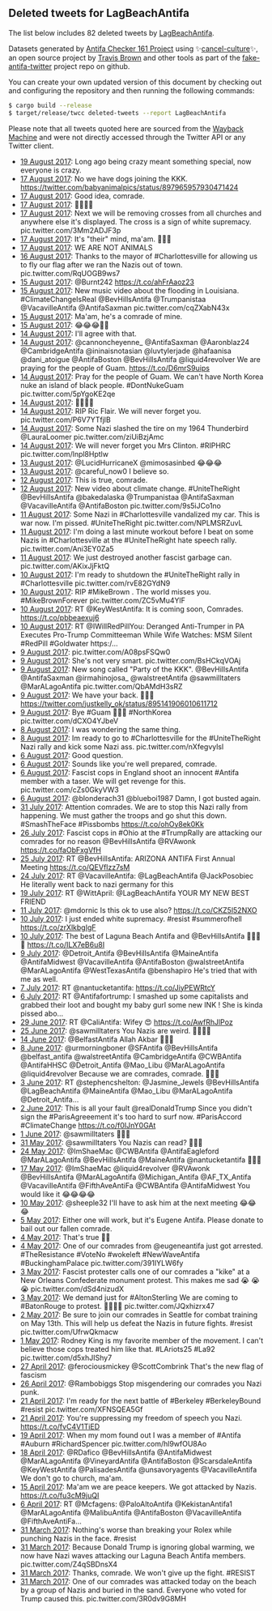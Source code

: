 ## Deleted tweets for LagBeachAntifa

The list below includes 82 deleted tweets by
[LagBeachAntifa](https://twitter.com/LagBeachAntifa).



Datasets generated by [Antifa Checker 161 Project](https://twitter.com/antifacheck161) using ✨[cancel-culture](https://github.com/travisbrown/cancel-culture)✨, an open source project by 
[Travis Brown](https://twitter.com/travisbrown) and other tools as part of the 
[fake-antifa-twitter](https://github.com/antifacheck161/fake-antifa-twitter) project repo on github.

You can create your own updated version of this document by checking out and configuring the
repository and then running the following commands:

```bash
$ cargo build --release
$ target/release/twcc deleted-tweets --report LagBeachAntifa
```

Please note that all tweets quoted here are sourced from the
[Wayback Machine](https://web.archive.org) and were not directly accessed through the Twitter API or
any Twitter client.

* [19 August 2017](https://web.archive.org/web/20170819011020/https://twitter.com/LagBeachAntifa/status/898713711052861440): Long ago being crazy meant something special, now everyone is crazy. <!--898713711052861440-->
* [17 August 2017](https://web.archive.org/web/20170817062103/https://twitter.com/LagBeachAntifa/status/898048646242942976): No we have dogs joining the KKK. https://twitter.com/babyanimalpics/status/897965957930471424 <!--898048646242942976-->
* [17 August 2017](https://web.archive.org/web/20170817062107/https://twitter.com/LagBeachAntifa/status/898038611551047680): Good idea, comrade. <!--898041377820262400-->
* [17 August 2017](https://web.archive.org/web/20170817062107/https://twitter.com/LagBeachAntifa/status/898038611551047680): ✊🏻🌈🦄 <!--898040116941172736-->
* [17 August 2017](https://web.archive.org/web/20170817062107/https://twitter.com/LagBeachAntifa/status/898038611551047680): Next we will be removing crosses from all churches and anywhere else it's displayed. The cross is a sign of white supremacy. pic.twitter.com/3Mm2ADJF3p <!--898038611551047680-->
* [17 August 2017](https://web.archive.org/web/20170817062044/https://twitter.com/LagBeachAntifa/status/897993860428603392): It's "their" mind, ma'am. ✊🏻🌈 <!--897993860428603392-->
* [17 August 2017](https://web.archive.org/web/20170817062100/https://twitter.com/LagBeachAntifa/status/897988369866661888): WE ARE NOT ANIMALS <!--897988369866661888-->
* [16 August 2017](https://web.archive.org/web/20170817062130/https://twitter.com/LagBeachAntifa/status/897728291641196544): Thanks to the mayor of  #Charlottesville  for allowing us to fly our flag after we ran the Nazis out of town. pic.twitter.com/RqUOGB9ws7 <!--897728291641196544-->
* [15 August 2017](https://web.archive.org/web/20170815073401/https://twitter.com/LagBeachAntifa/status/897360716641910784): @Burnt242 https://t.co/ahFrAaoz23 <!--897360716641910784-->
* [15 August 2017](https://web.archive.org/web/20170817062137/https://twitter.com/LagBeachAntifa/status/897358154731634688): New music video about the flooding in Louisiana.  #ClimateChangeIsReal   @BevHillsAntifa   @Trumpanistaa   @VacavilleAntifa   @AntifaSaxman  pic.twitter.com/cqZXabN43x <!--897358154731634688-->
* [15 August 2017](https://web.archive.org/web/20170817062129/https://twitter.com/LagBeachAntifa/status/897191917745614849): Ma'am, he's a comrade of mine. <!--897351139024187392-->
* [15 August 2017](https://web.archive.org/web/20170817062129/https://twitter.com/LagBeachAntifa/status/897191917745614849): 😂😂😂✊🏻 <!--897349681805639680-->
* [14 August 2017](https://web.archive.org/web/20170817062134/https://twitter.com/LagBeachAntifa/status/897229536080707584): I'll agree with that. <!--897230854514032640-->
* [14 August 2017](https://web.archive.org/web/20170814225433/https://twitter.com/LagBeachAntifa/status/897229988570644480): @cannoncheyenne_ @AntifaSaxman @Aaronblaz24 @CambridgeAntifa @ininaisnotasian @luvtylerjade @hafaanisa @dani_atoigue @AntifaBoston @BevHillsAntifa @liquid4revolver We are praying for the people of Guam. https://t.co/D6mrS9uips <!--897229988570644480-->
* [14 August 2017](https://web.archive.org/web/20170817062134/https://twitter.com/LagBeachAntifa/status/897229536080707584): Pray for the people of Guam. We can't have North Korea nuke an island of black people.   #DontNukeGuam  pic.twitter.com/5pYgoKE2qe <!--897229536080707584-->
* [14 August 2017](https://web.archive.org/web/20170817062130/https://twitter.com/LagBeachAntifa/status/897214976795918337): ✊🏻🌈🦄 <!--897216919278768128-->
* [14 August 2017](https://web.archive.org/web/20170817062130/https://twitter.com/LagBeachAntifa/status/897214976795918337): RIP Ric Flair. We will never forget you. pic.twitter.com/P6V7YTfjlB <!--897214976795918337-->
* [14 August 2017](https://web.archive.org/web/20170817062129/https://twitter.com/LagBeachAntifa/status/897191917745614849): Some Nazi slashed the tire on my 1964 Thunderbird  @LauraLoomer  pic.twitter.com/ziUiBzjAmc <!--897191917745614849-->
* [14 August 2017](https://web.archive.org/web/20170817062129/https://twitter.com/LagBeachAntifa/status/896945451928244225): We will never forget you Mrs Clinton.  #RIPHRC  pic.twitter.com/lnpl8Hptlw <!--896945451928244225-->
* [13 August 2017](https://web.archive.org/web/20170813005941/https://twitter.com/LagBeachAntifa/status/896536703690653696): @LucidHurricaneX @mimosasinbed 😂😂😂 <!--896536703690653696-->
* [13 August 2017](https://web.archive.org/web/20170813002708/https://twitter.com/LagBeachAntifa/status/896528512206610432): @careful_now0 I believe so. <!--896528512206610432-->
* [12 August 2017](https://web.archive.org/web/20170817062134/https://twitter.com/LagBeachAntifa/status/896123773308489729): This is true, comrade. <!--896172131393748992-->
* [12 August 2017](https://web.archive.org/web/20170817062133/https://twitter.com/LagBeachAntifa/status/896165256447246336): New video about climate change.  #UniteTheRight   @BevHillsAntifa   @bakedalaska   @Trumpanistaa   @AntifaSaxman   @VacavilleAntifa   @AntifaBoston  pic.twitter.com/9s5iJCo1no <!--896165256447246336-->
* [11 August 2017](https://web.archive.org/web/20170817062134/https://twitter.com/LagBeachAntifa/status/896123773308489729): Some Nazi in  #Charlottesville  vandalized my car. This is war now. I'm pissed.  #UniteTheRight  pic.twitter.com/NPLMSRZuvL <!--896123773308489729-->
* [11 August 2017](https://web.archive.org/web/20170817062137/https://twitter.com/LagBeachAntifa/status/895867728736559104): I'm doing a last minute workout before I beat on some Nazis in  #Charlottesville  at the  #UniteTheRight  hate speech rally. pic.twitter.com/Ani3EY0Za5 <!--895867728736559104-->
* [11 August 2017](https://web.archive.org/web/20170817062132/https://twitter.com/LagBeachAntifa/status/895825262914306048): We just destroyed another fascist garbage can. pic.twitter.com/AKixJjFktQ <!--895825262914306048-->
* [10 August 2017](https://web.archive.org/web/20170817062130/https://twitter.com/LagBeachAntifa/status/895509697846943744): I'm ready to shutdown the  #UniteTheRight  rally in  #Charlottesville  pic.twitter.com/rvE82GYdN9 <!--895509697846943744-->
* [10 August 2017](https://web.archive.org/web/20170817062140/https://twitter.com/LagBeachAntifa/status/895493103301173248): RIP  #MikeBrown . The world misses you.  #MikeBrownForever  pic.twitter.com/ZC5vMu4YlF <!--895493103301173248-->
* [10 August 2017](https://web.archive.org/web/20170810035054/https://twitter.com/LagBeachAntifa/status/895492628166320129): RT @KeyWestAntifa: It is coming soon, Comrades. https://t.co/pbbeaexuj6 <!--895492628166320129-->
* [10 August 2017](https://web.archive.org/web/20170810002902/https://twitter.com/LagBeachAntifa/status/895441826781347840): RT @IWillRedPillYou: Deranged Anti-Trumper in PA Executes Pro-Trump Committeeman While Wife Watches: MSM Silent #RedPill #Goldwater https:/… <!--895441826781347840-->
* [ 9 August 2017](https://web.archive.org/web/20170817062323/https://twitter.com/LagBeachAntifa/status/895143414181892096): pic.twitter.com/A08psFSQw0 <!--895144450149822464-->
* [ 9 August 2017](https://web.archive.org/web/20170817062139/https://twitter.com/LagBeachAntifa/status/895143847348535296): She's not very smart. pic.twitter.com/BsHCkqVOAj <!--895143847348535296-->
* [ 9 August 2017](https://web.archive.org/web/20170817062132/https://twitter.com/LagBeachAntifa/status/895143552757497856): New song called "Party of the KKK".  @BevHillsAntifa   @AntifaSaxman   @irmahinojosa_   @walstreetAntifa   @sawmilltaters   @MarALagoAntifa  pic.twitter.com/QbAMdH3sRZ <!--895143552757497856-->
* [ 9 August 2017](https://web.archive.org/web/20170817062323/https://twitter.com/LagBeachAntifa/status/895143414181892096): We have your back. ✊🏻🌈  https://twitter.com/justkelly_ok/status/895141906010611712 <!--895143414181892096-->
* [ 9 August 2017](https://web.archive.org/web/20170817062137/https://twitter.com/LagBeachAntifa/status/895136299128160256): Bye  #Guam  ✊🏻🌈  #NorthKorea  pic.twitter.com/dCXO4YJbeV <!--895136299128160256-->
* [ 8 August 2017](https://web.archive.org/web/20170817062133/https://twitter.com/LagBeachAntifa/status/894804885744439296): I was wondering the same thing. <!--894806644399292416-->
* [ 8 August 2017](https://web.archive.org/web/20170817062133/https://twitter.com/LagBeachAntifa/status/894804885744439296): Im ready to go to  #Charlottesville  for the  #UniteTheRight  Nazi rally and kick some Nazi ass. pic.twitter.com/nXfegvylsl <!--894804885744439296-->
* [ 6 August 2017](https://web.archive.org/web/20170817062135/https://twitter.com/LagBeachAntifa/status/894328528921141248): Good question. <!--894341368583262209-->
* [ 6 August 2017](https://web.archive.org/web/20170817062135/https://twitter.com/LagBeachAntifa/status/894328528921141248): Sounds like you're well prepared, comrade. <!--894330188179415044-->
* [ 6 August 2017](https://web.archive.org/web/20170817062135/https://twitter.com/LagBeachAntifa/status/894328528921141248): Fascist cops in England shoot an innocent  #Antifa  member with a taser. We will get revenge for this. pic.twitter.com/cZs0GkyVW3 <!--894328528921141248-->
* [ 6 August 2017](https://web.archive.org/web/20170806151913/https://twitter.com/LagBeachAntifa/status/894216297260732416): @blonderach31 @blueboi1987 Damn, I got busted again. <!--894216297260732416-->
* [31 July 2017](https://web.archive.org/web/20170731053446/https://twitter.com/LagBeachAntifa/status/891894888404484096): Attention comrades. We are to stop this Nazi rally from happening. We must gather the troops and go shut this down. #SmashTheFace #Pissbombs https://t.co/ohOy8ek0Kk <!--891894888404484096-->
* [26 July 2017](https://web.archive.org/web/20170726005512/https://twitter.com/LagBeachAntifa/status/890012593833648128): Fascist cops in #Ohio at the #TrumpRally are attacking our comrades for no reason @BevHillsAntifa @RVAwonk https://t.co/faObFxgVfH <!--890012593833648128-->
* [25 July 2017](https://web.archive.org/web/20170725162123/https://twitter.com/LagBeachAntifa/status/889883287639826432): RT @BevHillsAntifa: ARIZONA ANTIFA First Annual Meeting https://t.co/QEVfIzz7sM <!--889883287639826432-->
* [24 July 2017](https://web.archive.org/web/20170724062245/https://twitter.com/LagBeachAntifa/status/889370248775729152): RT @VacavilleAntifa: @LagBeachAntifa @JackPosobiec He literally went back to nazi germany for this <!--889370248775729152-->
* [19 July 2017](https://web.archive.org/web/20170719004854/https://twitter.com/LagBeachAntifa/status/887474293344317440): RT @WittApril: @LagBeachAntifa YOUR MY NEW BEST FRIEND <!--887474293344317440-->
* [11 July 2017](https://web.archive.org/web/20170711081417/https://twitter.com/LagBeachAntifa/status/884687274780221444): @mdornic Is this ok to use also? https://t.co/CKZ5l52NXO <!--884687274780221444-->
* [10 July 2017](https://web.archive.org/web/20170710151855/https://twitter.com/LagBeachAntifa/status/884431749383503873): I just ended white supremacy. #resist #summerofhell https://t.co/zrXlkbgIgF <!--884431749383503873-->
* [10 July 2017](https://web.archive.org/web/20170710030640/https://twitter.com/LagBeachAntifa/status/884247472654008320): The best of Laguna Beach Antifa and @BevHillsAntifa ✊🏻🌈🦄 https://t.co/ILX7eB6u8I <!--884247472654008320-->
* [ 9 July 2017](https://web.archive.org/web/20170709065743/https://twitter.com/LagBeachAntifa/status/883943230424973312): @Detroit_Antifa @BevHillsAntifa @MaineAntifa @AntifaMidwest @VacavilleAntifa @AntifaBoston @walstreetAntifa @MarALagoAntifa @WestTexasAntifa @benshapiro He's tried that with me as well. <!--883943230424973312-->
* [ 7 July 2017](https://web.archive.org/web/20170707004741/https://twitter.com/LagBeachAntifa/status/883125332772925440): RT @nantucketantifa: https://t.co/JiyPEWRtcY <!--883125332772925440-->
* [ 6 July 2017](https://web.archive.org/web/20170706045636/https://twitter.com/LagBeachAntifa/status/882825586821001218): RT @Antifafortrump: I smashed up some capitalists and grabbed their loot and bought my baby gurl some new INK ! She is kinda pissed abo…  <!--882825586821001218-->
* [29 June 2017](https://web.archive.org/web/20170629081456/https://twitter.com/LagBeachAntifa/status/880338783987617792): RT @CaliAntifa: Wifey 😍 https://t.co/AwfRhJlPoz <!--880338783987617792-->
* [25 June 2017](https://web.archive.org/web/20170625025019/https://twitter.com/LagBeachAntifa/status/878807540066156544): @sawmilltaters You Nazis are weird. ✊🏻🌈🦄 <!--878807540066156544-->
* [14 June 2017](https://web.archive.org/web/20170614071610/https://twitter.com/LagBeachAntifa/status/874888176862736384): @BelfastAntifa Allah Akbar ✊🏻🌈 <!--874888176862736384-->
* [ 8 June 2017](https://web.archive.org/web/20170608093026/https://twitter.com/LagBeachAntifa/status/872747639011291136): @urmorningboner @SFAntifa @BevHillsAntifa @belfast_antifa @walstreetAntifa @CambridgeAntifa @CWBAntifa @AntifaHHSC @Detroit_Antifa @Mao_Libu @MarALagoAntifa @liquid4revolver Because we are comrades, comrade. ✊🏻🌈 <!--872747639011291136-->
* [ 3 June 2017](https://web.archive.org/web/20170603220520/https://twitter.com/LagBeachAntifa/status/871125676467789824): RT @stephencshelton: @Jasmine_Jewels @BevHillsAntifa @LagBeachAntifa @MaineAntifa @Mao_Libu @MarALagoAntifa @Detroit_Antifa…  <!--871125676467789824-->
* [ 2 June 2017](https://web.archive.org/web/20170602082143/https://twitter.com/LagBeachAntifa/status/870556018706530304): This is all your fault @realDonaldTrump Since you didn't sign the #ParisAgreeement it's too hard to surf now. #ParisAccord #ClimateChange https://t.co/f0IJnY0GAt <!--870556018706530304-->
* [ 1 June 2017](https://web.archive.org/web/20170601034156/https://twitter.com/LagBeachAntifa/status/870123221047181312): @sawmilltaters ✊🏻🌈 <!--870123221047181312-->
* [31 May 2017](https://web.archive.org/web/20170531073255/https://twitter.com/LagBeachAntifa/status/869818962053300224): @sawmilltaters You Nazis can read? ✊🏻🌈 <!--869818962053300224-->
* [24 May 2017](https://web.archive.org/web/20170524211858/https://twitter.com/LagBeachAntifa/status/867490129270771713): @ImShaeMac @CWBAntifa @AntifaEagleford @MarALagoAntifa @BevHillsAntifa @MaineAntifa @nantucketantifa ✊🏻🌈 <!--867490129270771713-->
* [17 May 2017](https://web.archive.org/web/20170517033036/https://twitter.com/LagBeachAntifa/status/864684550932320257): @ImShaeMac @liquid4revolver @RVAwonk @BevHillsAntifa @MarALagoAntifa @Michigan_Antifa @AF_TX_Antifa @VacavilleAntifa @FifthAveAntiFa @CWBAntifa @AntifaMidwest You would like it 😂😂😂😂 <!--864684550932320257-->
* [10 May 2017](https://web.archive.org/web/20170510070701/https://twitter.com/LagBeachAntifa/status/862202298927153152): @sheeple32 I'll have to ask him at the next meeting 😂😂😂 <!--862202298927153152-->
* [ 5 May 2017](https://web.archive.org/web/20170705132613/https://twitter.com/LagBeachAntifa/status/860059986503671809): Either one will work, but it's Eugene Antifa. Please donate to bail out our fallen comrade. <!--860342564783771648-->
* [ 4 May 2017](https://web.archive.org/web/20170705132613/https://twitter.com/LagBeachAntifa/status/860059986503671809): That's true ✊🏻 <!--860065400452562944-->
* [ 4 May 2017](https://web.archive.org/web/20170705132613/https://twitter.com/LagBeachAntifa/status/860059986503671809): One of our comrades from  @eugeneantifa  just got arrested.  #TheResistance   #VoteNo   #wokeleft   #NewWaveAntifa   #BuckinghamPalace  pic.twitter.com/391IYLW6fy <!--860059986503671809-->
* [ 3 May 2017](https://web.archive.org/web/20170609150520/https://twitter.com/lagbeachantifa/status/859673123289006080?lang=en-gb): Fascist protester calls one of our comrades a "kike" at a New Orleans Confederate monument protest. This makes me sad 😭 😭😭 pic.twitter.com/dSd4nizudX <!--859673123289006080-->
* [ 3 May 2017](https://web.archive.org/web/20170716073029/https://twitter.com/lagbeachantifa/status/859611160383037442?lang=en-gb): We demand just for  #AltonSterling  We are coming to  #BatonRouge  to protest. ✊🏻✊🏻 pic.twitter.com/JQxhizrx47 <!--859611160383037442-->
* [ 2 May 2017](https://web.archive.org/web/20170609150801/https://twitter.com/lagbeachantifa/status/859353843934662658?lang=en-gb): Be sure to join our comrades in Seattle for combat training on May 13th. This will help us defeat the Nazis in future fights.  #resist  pic.twitter.com/UfrwQkmacw <!--859353843934662658-->
* [ 1 May 2017](https://web.archive.org/web/20170526080514/https://twitter.com/lagbeachantifa/status/858939368236617728): Rodney King is my favorite member of the  movement. I can't believe those cops treated him like that.  #LAriots25   #La92  pic.twitter.com/d5xhJIShy7 <!--858939368236617728-->
* [27 April 2017](https://web.archive.org/web/20170427041813/https://twitter.com/LagBeachAntifa/status/857448776746795008): @ferociousmickey @ScottCombrink That's the new flag of fascism <!--857448776746795008-->
* [26 April 2017](https://web.archive.org/web/20170426011040/https://twitter.com/LagBeachAntifa/status/857039190382587905): @Rambobiggs Stop misgendering our comrades you Nazi punk. <!--857039190382587905-->
* [21 April 2017](https://web.archive.org/web/20170422192523/https://twitter.com/lagbeachantifa/status/855366156961673217): I'm ready for the next battle of  #Berkeley   #BerkeleyBound   #resist  pic.twitter.com/XFNSQEA5Gf <!--855366156961673217-->
* [21 April 2017](https://web.archive.org/web/20170421014102/https://twitter.com/LagBeachAntifa/status/855234893093187585): You're suppressing my freedom of speech you Nazi. https://t.co/fvC4V1TiED <!--855234893093187585-->
* [19 April 2017](https://web.archive.org/web/20170817062109/https://twitter.com/LagBeachAntifa/status/854579894562332673): When my mom found out I was a member of  #Antifa   #Auburn   #RichardSpencer  pic.twitter.com/hl9wfOU8Ao <!--854579894562332673-->
* [18 April 2017](https://web.archive.org/web/20170418094850/https://twitter.com/LagBeachAntifa/status/854270488360525825): @RDafico @BevHillsAntifa @AntifaMidwest @MarALagoAntifa @VineyardAntifa @AntifaBoston @ScarsdaleAntifa @KeyWestAntifa @PalisadesAntifa @unsavoryagents @VacavilleAntifa We don't go to church, ma'am. <!--854270488360525825-->
* [15 April 2017](https://web.archive.org/web/20170415205014/https://twitter.com/LagBeachAntifa/status/853349771519475712): Ma'am we are peace keepers. We got attacked by Nazis. https://t.co/fu3cM9juQI <!--853349771519475712-->
* [ 6 April 2017](https://web.archive.org/web/20170406073222/https://twitter.com/LagBeachAntifa/status/849887486818091012): RT @Mcfagens: @PaloAltoAntifa @KekistanAntifa1 @MarALagoAntifa @MalibuAntifa @AntifaBoston @VacavilleAntifa @FifthAveAntiFa…  <!--849887486818091012-->
* [31 March 2017](https://web.archive.org/web/20170331171150/https://twitter.com/LagBeachAntifa/status/847688390845710336): Nothing's worse than breaking your Rolex while punching Nazis in the face.  #resist <!--847688390845710336-->
* [31 March 2017](https://web.archive.org/web/20170331171133/https://twitter.com/LagBeachAntifa/status/847684268788596737): Because Donald Trump is ignoring global warming, we now have Nazi waves attacking our Laguna Beach Antifa members. pic.twitter.com/Z4qSBDnsX4 <!--847684268788596737-->
* [31 March 2017](https://web.archive.org/web/20170404150547/https://twitter.com/lagbeachantifa/status/847636288773660673?lang=kn): Thanks, comrade. We won't give up the fight.  #RESIST <!--847645916815269888-->
* [31 March 2017](https://web.archive.org/web/20170404150547/https://twitter.com/lagbeachantifa/status/847636288773660673?lang=kn): One of our comrades was attacked today on the beach by a group of Nazis and buried in the sand. Everyone who voted for Trump caused this. pic.twitter.com/3R0dv9G8MH <!--847636288773660673-->
